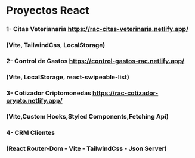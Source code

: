 # Proyectos React 

### 1- Citas Veterianaria  https://rac-citas-veterinaria.netlify.app/
###    (Vite, TailwindCss, LocalStorage)

### 2- Control de Gastos   https://control-gastos-rac.netlify.app/
###    (Vite, LocalStorage, react-swipeable-list)

### 3- Cotizador Criptomonedas   https://rac-cotizador-crypto.netlify.app/
###    (Vite,Custom Hooks,Styled Components,Fetching Api)

### 4- CRM Clientes
###    (React Router-Dom - Vite - TailwindCss - Json Server)
